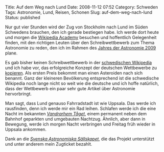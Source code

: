 Title: Auf dem Weg nach Lund
Date: 2008-11-12 07:52
Category: Schweden
Tags: Astronomie, Lund, Reisen, Schonen
Slug: auf-dem-weg-nach-lund
Status: published

Nur gut vier Stunden wird der Zug von Stockholm nach Lund im Süden
Schwedens brauchen, den ich gerade bestiegen habe. Ich werde dort heute
und morgen die [Wikipedia
Academy](http://se.wikimedia.org/wiki/Wikipedia_Academy) besuchen und
hoffentlich Gelegenheit finden, mit den richtigen Leuten über den
Schreibwettbewerb zum Thema Astronomie zu reden, den ich im Rahmen des
[Jahres der Astronomie 2009](http://www.astronomi2009.se) plane.

Es gab bisher keinen Schreibwettbewerb in der [schwedischen
Wikipedia](http://sv.wikipedia.org/) und ich habe vor, das erfolgreiche
Konzept der deutschen Wettbewerbe zu
[kopieren](http://sv.wikipedia.org/wiki/Användare:Basil). Als ersten
Preis bekommt man einen Asteroiden nach sich benannt. Ganz der kleineren
Bevölkerung entsprechend ist die schwedische Wikipedia noch lange nicht
so weit wie die deutsche und ich hoffe natürlich, dass der Wettbewerb
ein paar sehr gute Artikel über Astronomie hervorbringt.

Man sagt, dass Lund genauso Fahrradstadt ist wie Uppsala. Das werde ich
rausfinden, denn ich werde mir ein Rad leihen. Schlafen werde ich die
eine Nacht im bekannten [*Vandrarhem
Tåget*](http://www.trainhostel.com/), einem permanent neben dem Bahnhof
geparkten und umgebauten Nachtzug. Ähnlich, aber dann in Bewegung, werde
ich morgen Nacht verbringen und Freitag früh wieder in Uppsala ankommen.

Dank an die [*Svenska Astronomiska
Sällskapet*](http://ttt.astro.su.se/sas/sas.html), die das Projekt
unterstützt und unter anderem mein Zugticket bezahlt.

